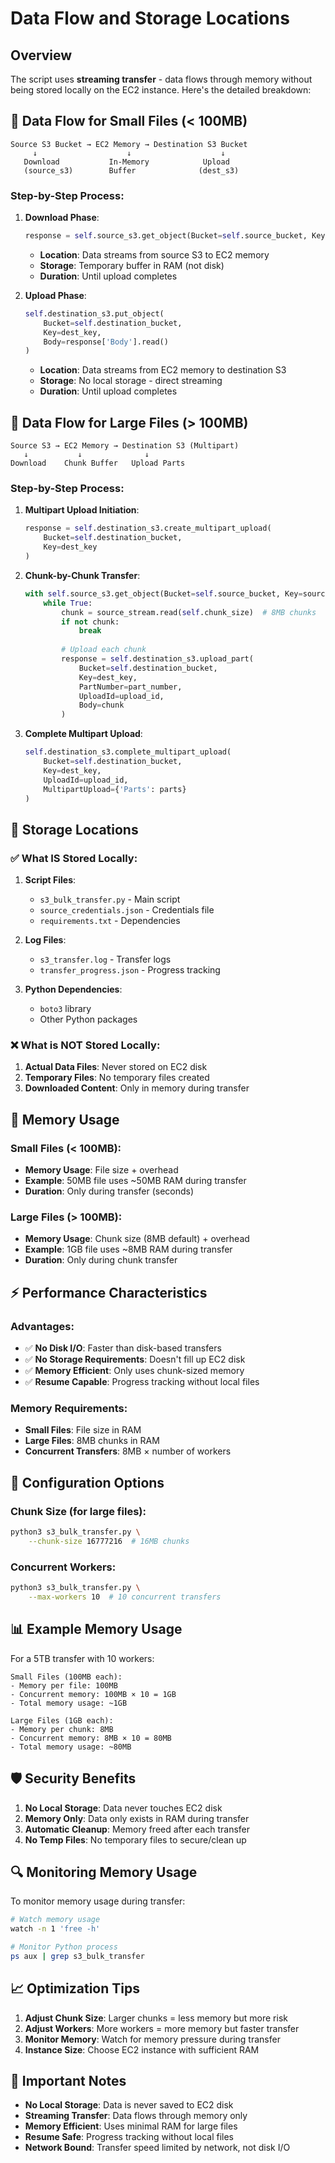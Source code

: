 # Data Flow and Storage Locations

## Overview
The script uses **streaming transfer** - data flows through memory without being stored locally on the EC2 instance. Here's the detailed breakdown:

## 🔄 **Data Flow for Small Files (< 100MB)**

```
Source S3 Bucket → EC2 Memory → Destination S3 Bucket
     ↓                    ↓                    ↓
   Download           In-Memory            Upload
   (source_s3)        Buffer              (dest_s3)
```

### Step-by-Step Process:

1. **Download Phase**:
   ```python
   response = self.source_s3.get_object(Bucket=self.source_bucket, Key=source_key)
   ```
   - **Location**: Data streams from source S3 to EC2 memory
   - **Storage**: Temporary buffer in RAM (not disk)
   - **Duration**: Until upload completes

2. **Upload Phase**:
   ```python
   self.destination_s3.put_object(
       Bucket=self.destination_bucket,
       Key=dest_key,
       Body=response['Body'].read()
   )
   ```
   - **Location**: Data streams from EC2 memory to destination S3
   - **Storage**: No local storage - direct streaming
   - **Duration**: Until upload completes

## 🔄 **Data Flow for Large Files (> 100MB)**

```
Source S3 → EC2 Memory → Destination S3 (Multipart)
   ↓           ↓              ↓
Download    Chunk Buffer   Upload Parts
```

### Step-by-Step Process:

1. **Multipart Upload Initiation**:
   ```python
   response = self.destination_s3.create_multipart_upload(
       Bucket=self.destination_bucket,
       Key=dest_key
   )
   ```

2. **Chunk-by-Chunk Transfer**:
   ```python
   with self.source_s3.get_object(Bucket=self.source_bucket, Key=source_key)['Body'] as source_stream:
       while True:
           chunk = source_stream.read(self.chunk_size)  # 8MB chunks
           if not chunk:
               break
           
           # Upload each chunk
           response = self.destination_s3.upload_part(
               Bucket=self.destination_bucket,
               Key=dest_key,
               PartNumber=part_number,
               UploadId=upload_id,
               Body=chunk
           )
   ```

3. **Complete Multipart Upload**:
   ```python
   self.destination_s3.complete_multipart_upload(
       Bucket=self.destination_bucket,
       Key=dest_key,
       UploadId=upload_id,
       MultipartUpload={'Parts': parts}
   )
   ```

## 📍 **Storage Locations**

### ✅ **What IS Stored Locally**:

1. **Script Files**:
   - `s3_bulk_transfer.py` - Main script
   - `source_credentials.json` - Credentials file
   - `requirements.txt` - Dependencies

2. **Log Files**:
   - `s3_transfer.log` - Transfer logs
   - `transfer_progress.json` - Progress tracking

3. **Python Dependencies**:
   - `boto3` library
   - Other Python packages

### ❌ **What is NOT Stored Locally**:

1. **Actual Data Files**: Never stored on EC2 disk
2. **Temporary Files**: No temporary files created
3. **Downloaded Content**: Only in memory during transfer

## 🧠 **Memory Usage**

### Small Files (< 100MB):
- **Memory Usage**: File size + overhead
- **Example**: 50MB file uses ~50MB RAM during transfer
- **Duration**: Only during transfer (seconds)

### Large Files (> 100MB):
- **Memory Usage**: Chunk size (8MB default) + overhead
- **Example**: 1GB file uses ~8MB RAM during transfer
- **Duration**: Only during chunk transfer

## ⚡ **Performance Characteristics**

### Advantages:
- ✅ **No Disk I/O**: Faster than disk-based transfers
- ✅ **No Storage Requirements**: Doesn't fill up EC2 disk
- ✅ **Memory Efficient**: Only uses chunk-sized memory
- ✅ **Resume Capable**: Progress tracking without local files

### Memory Requirements:
- **Small Files**: File size in RAM
- **Large Files**: 8MB chunks in RAM
- **Concurrent Transfers**: 8MB × number of workers

## 🔧 **Configuration Options**

### Chunk Size (for large files):
```bash
python3 s3_bulk_transfer.py \
    --chunk-size 16777216  # 16MB chunks
```

### Concurrent Workers:
```bash
python3 s3_bulk_transfer.py \
    --max-workers 10  # 10 concurrent transfers
```

## 📊 **Example Memory Usage**

For a 5TB transfer with 10 workers:

```
Small Files (100MB each):
- Memory per file: 100MB
- Concurrent memory: 100MB × 10 = 1GB
- Total memory usage: ~1GB

Large Files (1GB each):
- Memory per chunk: 8MB
- Concurrent memory: 8MB × 10 = 80MB
- Total memory usage: ~80MB
```

## 🛡️ **Security Benefits**

1. **No Local Storage**: Data never touches EC2 disk
2. **Memory Only**: Data only exists in RAM during transfer
3. **Automatic Cleanup**: Memory freed after each transfer
4. **No Temp Files**: No temporary files to secure/clean up

## 🔍 **Monitoring Memory Usage**

To monitor memory usage during transfer:

```bash
# Watch memory usage
watch -n 1 'free -h'

# Monitor Python process
ps aux | grep s3_bulk_transfer
```

## 📈 **Optimization Tips**

1. **Adjust Chunk Size**: Larger chunks = less memory but more risk
2. **Adjust Workers**: More workers = more memory but faster transfer
3. **Monitor Memory**: Watch for memory pressure during transfer
4. **Instance Size**: Choose EC2 instance with sufficient RAM

## 🚨 **Important Notes**

- **No Local Storage**: Data is never saved to EC2 disk
- **Streaming Transfer**: Data flows through memory only
- **Memory Efficient**: Uses minimal RAM for large files
- **Resume Safe**: Progress tracking without local files
- **Network Bound**: Transfer speed limited by network, not disk I/O 
